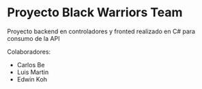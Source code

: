 # Proyecto Black Warriors Team

Proyecto backend en controladores y fronted realizado en C# para consumo de la API

Colaboradores: 
- Carlos Be
- Luis Martin
- Edwin Koh
